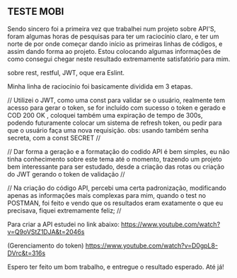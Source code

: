 ## TESTE MOBI ##

Sendo sincero foi a primeira vez que trabalhei num projeto sobre API'S, foram algumas horas de pesquisas para ter um raciocínio claro, e ter um norte de por onde começar dando início as primeiras linhas de códigos, e assim dando forma ao projeto. Estou colocando algumas informações de como consegui chegar neste resultado extremamente satisfatório para mim.

sobre rest, restful, JWT, oque era Eslint.


Minha linha de raciocínio foi basicamente dividida em 3 etapas.


// Utilizei o JWT, como uma const para validar se o usuário, realmente tem acesso para gerar o token, se for incluído com sucesso o token e gerado e COD 200 OK , coloquei também uma expiração de tempo de 300s, podendo futuramente colocar um sistema de refresh token, ou pedir para que o usuário faça uma nova requisição. obs: usando também senha secreta, com a const SECRET //


// Dar forma a geração e a formatação do codido API é bem simples, eu não tinha conhecimento sobre este tema até o momento, trazendo um projeto bem interessante para ser estudado, desde a criação das rotas ou criação do JWT gerando o token de validação //


// Na criação do código API, percebi uma certa padronização, modificando apenas as informações mais complexas para mim, quando o test no POSTMAN, foi feito e vendo que os resultados eram exatamente o que eu precisava, fiquei extremamente feliz; //

Para criar a API estudei no link abaixo:
https://www.youtube.com/watch?v=Q9oVStZ1DJA&t=2046s

(Gerenciamento do token)
https://www.youtube.com/watch?v=D0gpL8-DVrc&t=316s

Espero ter feito um bom trabalho, e entregue o resultado esperado. Até já!

